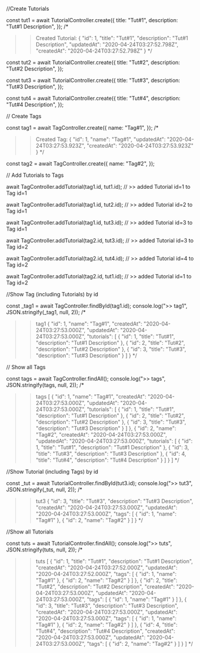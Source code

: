 
//Create Tutorials

const tut1 = await TutorialController.create({
  title: "Tut#1",
  description: "Tut#1 Description",
});
/*
>> Created Tutorial: {
    "id": 1,
    "title": "Tut#1",
    "description": "Tut#1 Description",
    "updatedAt": "2020-04-24T03:27:52.798Z",
    "createdAt": "2020-04-24T03:27:52.798Z"
}
*/

const tut2 = await TutorialController.create({
  title: "Tut#2",
  description: "Tut#2 Description",
});

const tut3 = await TutorialController.create({
  title: "Tut#3",
  description: "Tut#3 Description",
});

const tut4 = await TutorialController.create({
  title: "Tut#4",
  description: "Tut#4 Description",
});

// Create Tags

const tag1 = await TagController.create({
  name: "Tag#1",
});
/*
>> Created Tag: {
  "id": 1,
  "name": "Tag#1",
  "updatedAt": "2020-04-24T03:27:53.923Z",
  "createdAt": "2020-04-24T03:27:53.923Z"
}
*/

const tag2 = await TagController.create({
  name: "Tag#2",
});

// Add Tutorials to Tags

await TagController.addTutorial(tag1.id, tut1.id);
// >> added Tutorial id=1 to Tag id=1

await TagController.addTutorial(tag1.id, tut2.id);
// >> added Tutorial id=2 to Tag id=1

await TagController.addTutorial(tag1.id, tut3.id);
// >> added Tutorial id=3 to Tag id=1

await TagController.addTutorial(tag2.id, tut3.id);
// >> added Tutorial id=3 to Tag id=2

await TagController.addTutorial(tag2.id, tut4.id);
// >> added Tutorial id=4 to Tag id=2

await TagController.addTutorial(tag2.id, tut1.id);
// >> added Tutorial id=1 to Tag id=2

//Show Tag (including Tutorials) by id

const _tag1 = await TagController.findById(tag1.id);
console.log(">> tag1", JSON.stringify(_tag1, null, 2));
/*
>> tag1 {
  "id": 1,
  "name": "Tag#1",
  "createdAt": "2020-04-24T03:27:53.000Z",
  "updatedAt": "2020-04-24T03:27:53.000Z",
  "tutorials": [
    {
      "id": 1,
      "title": "Tut#1",
      "description": "Tut#1 Description"
    },
    {
      "id": 2,
      "title": "Tut#2",
      "description": "Tut#2 Description"
    },
    {
      "id": 3,
      "title": "Tut#3",
      "description": "Tut#3 Description"
    }
  ]
}
*/


// Show all Tags

const tags = await TagController.findAll();
console.log(">> tags", JSON.stringify(tags, null, 2));
/*
>> tags [
  {
    "id": 1,
    "name": "Tag#1",
    "createdAt": "2020-04-24T03:27:53.000Z",
    "updatedAt": "2020-04-24T03:27:53.000Z",
    "tutorials": [
      {
        "id": 1,
        "title": "Tut#1",
        "description": "Tut#1 Description"
      },
      {
        "id": 2,
        "title": "Tut#2",
        "description": "Tut#2 Description"
      },
      {
        "id": 3,
        "title": "Tut#3",
        "description": "Tut#3 Description"
      }
    ]
  },
  {
    "id": 2,
    "name": "Tag#2",
    "createdAt": "2020-04-24T03:27:53.000Z",
    "updatedAt": "2020-04-24T03:27:53.000Z",
    "tutorials": [
      {
        "id": 1,
        "title": "Tut#1",
        "description": "Tut#1 Description"
      },
      {
        "id": 3,
        "title": "Tut#3",
        "description": "Tut#3 Description"
      },
      {
        "id": 4,
        "title": "Tut#4",
        "description": "Tut#4 Description"
      }
    ]
  }
]
*/


//Show Tutorial (including Tags) by id

const _tut = await TutorialController.findById(tut3.id);
console.log(">> tut3", JSON.stringify(_tut, null, 2));
/*
>> tut3 {
  "id": 3,
  "title": "Tut#3",
  "description": "Tut#3 Description",
  "createdAt": "2020-04-24T03:27:53.000Z",
  "updatedAt": "2020-04-24T03:27:53.000Z",
  "tags": [
    {
      "id": 1,
      "name": "Tag#1"
    },
    {
      "id": 2,
      "name": "Tag#2"
    }
  ]
}
*/

//Show all Tutorials

const tuts = await TutorialController.findAll();
console.log(">> tuts", JSON.stringify(tuts, null, 2));
/*
>> tuts [
  {
    "id": 1,
    "title": "Tut#1",
    "description": "Tut#1 Description",
    "createdAt": "2020-04-24T03:27:52.000Z",
    "updatedAt": "2020-04-24T03:27:52.000Z",
    "tags": [
      {
        "id": 1,
        "name": "Tag#1"
      },
      {
        "id": 2,
        "name": "Tag#2"
      }
    ]
  },
  {
    "id": 2,
    "title": "Tut#2",
    "description": "Tut#2 Description",
    "createdAt": "2020-04-24T03:27:53.000Z",
    "updatedAt": "2020-04-24T03:27:53.000Z",
    "tags": [
      {
        "id": 1,
        "name": "Tag#1"
      }
    ]
  },
  {
    "id": 3,
    "title": "Tut#3",
    "description": "Tut#3 Description",
    "createdAt": "2020-04-24T03:27:53.000Z",
    "updatedAt": "2020-04-24T03:27:53.000Z",
    "tags": [
      {
        "id": 1,
        "name": "Tag#1"
      },
      {
        "id": 2,
        "name": "Tag#2"
      }
    ]
  },
  {
    "id": 4,
    "title": "Tut#4",
    "description": "Tut#4 Description",
    "createdAt": "2020-04-24T03:27:53.000Z",
    "updatedAt": "2020-04-24T03:27:53.000Z",
    "tags": [
      {
        "id": 2,
        "name": "Tag#2"
      }
    ]
  }
]
*/